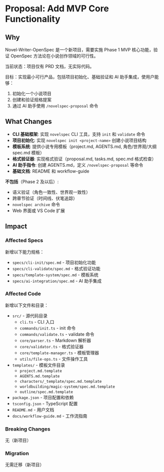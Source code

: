 # Proposal: Add MVP Core Functionality

## Why

Novel-Writer-OpenSpec 是一个新项目，需要实施 Phase 1 MVP 核心功能，验证 OpenSpec 方法论在小说创作领域的可行性。

当前状态：项目仅有 PRD 文档，无实际代码。

目标：实现最小可行产品，包括项目初始化、基础验证和 AI 助手集成，使用户能够：
1. 初始化一个小说项目
2. 创建和验证规格提案
3. 通过 AI 助手使用 `/novelspec-proposal` 命令

## What Changes

- **CLI 基础框架**: 实现 `novelspec` CLI 工具，支持 `init` 和 `validate` 命令
- **项目初始化**: 实现 `novelspec init <project-name>` 创建小说项目结构
- **模板系统**: 提供小说专用模板（project.md, AGENTS.md, 角色/世界观/大纲 spec.md 模板）
- **格式验证器**: 实现格式验证（proposal.md, tasks.md, spec.md 格式检查）
- **AI 助手指令**: 创建 AGENTS.md，定义 `/novelspec-proposal` 等命令
- **基础文档**: README 和 workflow-guide

**不包括**（Phase 2 及以后）:
- 语义验证（角色一致性、世界观一致性）
- 跨章节验证（时间线、伏笔追踪）
- `novelspec archive` 命令
- Web 界面或 VS Code 扩展

## Impact

### Affected Specs
新增以下能力规格：
- `specs/cli-init/spec.md` - 项目初始化功能
- `specs/cli-validate/spec.md` - 格式验证功能
- `specs/template-system/spec.md` - 模板系统
- `specs/ai-integration/spec.md` - AI 助手集成

### Affected Code
新增以下文件和目录：
- `src/` - 源代码目录
  - `cli.ts` - CLI 入口
  - `commands/init.ts` - init 命令
  - `commands/validate.ts` - validate 命令
  - `core/parser.ts` - Markdown 解析器
  - `core/validator.ts` - 格式验证器
  - `core/template-manager.ts` - 模板管理器
  - `utils/file-ops.ts` - 文件操作工具
- `templates/` - 模板文件目录
  - `project.md.template`
  - `AGENTS.md.template`
  - `characters/_template/spec.md.template`
  - `worldbuilding/magic-system/spec.md.template`
  - `outline/spec.md.template`
- `package.json` - 项目配置和依赖
- `tsconfig.json` - TypeScript 配置
- `README.md` - 用户文档
- `docs/workflow-guide.md` - 工作流指南

### Breaking Changes
无（新项目）

### Migration
无需迁移（新项目）

